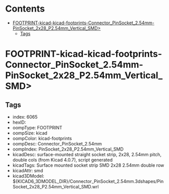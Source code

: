 



Contents
========

* [FOOTPRINT-kicad-kicad-footprints-Connector_PinSocket_2.54mm-PinSocket_2x28_P2.54mm_Vertical_SMD>](#footprint-kicad-kicad-footprints-connector_pinsocket_254mm-pinsocket_2x28_p254mm_vertical_smd)
	* [Tags](#tags)

# FOOTPRINT-kicad-kicad-footprints-Connector_PinSocket_2.54mm-PinSocket_2x28_P2.54mm_Vertical_SMD>

## Tags

- index: 6065
- hexID: 
- oompType: FOOTPRINT
- oompSize: kicad
- oompColor: kicad-footprints
- oompDesc: Connector_PinSocket_2.54mm
- oompIndex: PinSocket_2x28_P2.54mm_Vertical_SMD
- kicadDesc: surface-mounted straight socket strip, 2x28, 2.54mm pitch, double cols (from Kicad 4.0.7), script generated
- kicadTags: Surface mounted socket strip SMD 2x28 2.54mm double row
- kicadAttr: smd
- kicad3DModel: ${KICAD6_3DMODEL_DIR}/Connector_PinSocket_2.54mm.3dshapes/PinSocket_2x28_P2.54mm_Vertical_SMD.wrl
